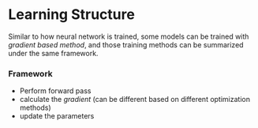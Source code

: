 # Learning Structure



Similar to how neural network is trained, some models can be trained with *gradient based method*, and those training methods can be summarized under the same framework.

### Framework

- Perform forward pass
- calculate the *gradient* (can be different based on different optimization methods)
- update the parameters



